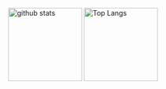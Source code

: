 <p align="left"> 
  <img alt="github stats" height="150px" src="https://github-readme-stats.vercel.app/api?username=junichi0622&theme=tokyonight&show_icons=ture" />
  <img alt="Top Langs" height="150px" src="https://github-readme-stats.vercel.app/api/top-langs/?username=junichi0622&layout=compact&show_icons=true&theme=tokyonight" />
</p>
